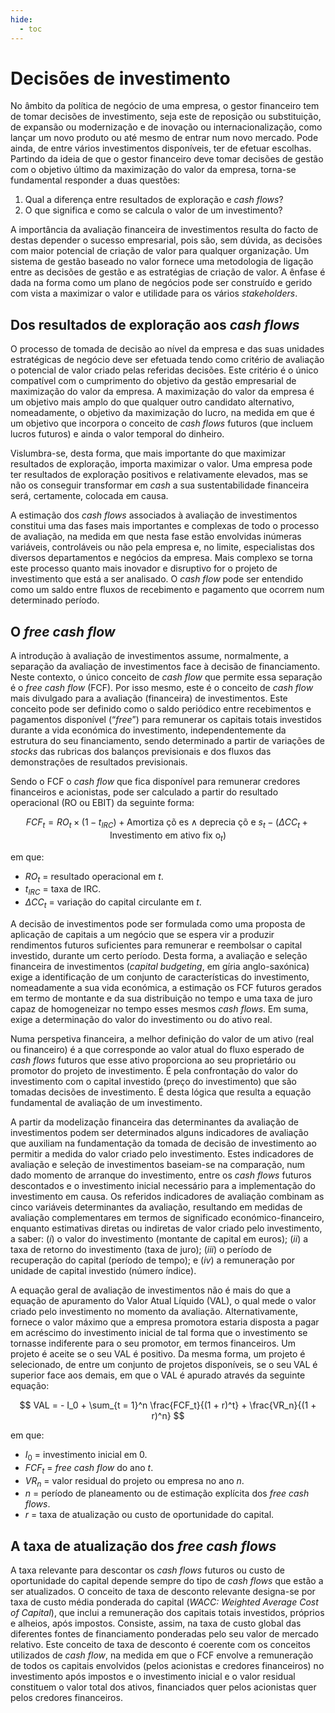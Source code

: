 ```yaml
---
hide:
  - toc
---
```


# Decisões de investimento

No âmbito da política de negócio de uma empresa, o gestor financeiro tem de tomar decisões de investimento, seja este de reposição ou substituição, de expansão ou modernização e de inovação ou internacionalização, como lançar um novo produto ou até mesmo de entrar num novo mercado. Pode ainda, de entre vários investimentos disponíveis, ter de efetuar escolhas. Partindo da ideia de que o gestor financeiro deve tomar decisões de gestão com o objetivo último da maximização do valor da empresa, torna-se fundamental responder a duas questões:

1. Qual a diferença entre resultados de exploração e _cash flows_?
2. O que significa e como se calcula o valor de um investimento?

A importância da avaliação financeira de investimentos resulta do facto de destas depender o sucesso empresarial, pois são, sem dúvida, as decisões com maior potencial de criação de valor para qualquer organização. Um sistema de gestão baseado no valor fornece uma metodologia de ligação entre as decisões de gestão e as estratégias de criação de valor. A ênfase é dada na forma como um plano de negócios pode ser construído e gerido com vista a maximizar o valor e utilidade para os vários _stakeholders_.

## Dos resultados de exploração aos _cash flows_

O processo de tomada de decisão ao nível da empresa e das suas unidades estratégicas de negócio deve ser efetuada tendo como critério de avaliação o potencial de valor criado pelas referidas decisões. Este critério é o único compatível com o cumprimento do objetivo da gestão empresarial de maximização do valor da empresa. A maximização do valor da empresa é um objetivo mais amplo do que qualquer outro candidato alternativo, nomeadamente, o objetivo da maximização do lucro, na medida em que é um objetivo que incorpora o conceito de _cash flows_ futuros (que incluem lucros futuros) e ainda o valor temporal do dinheiro.

Vislumbra-se, desta forma, que mais importante do que maximizar resultados de exploração, importa maximizar o valor. Uma empresa pode ter resultados de exploração positivos e relativamente elevados, mas se não os conseguir transformar em _cash_ a sua sustentabilidade financeira será, certamente, colocada em causa.

A estimação dos _cash flows_ associados à avaliação de investimentos constitui uma das fases mais importantes e complexas de todo o processo de avaliação, na medida em que nesta fase estão envolvidas inúmeras variáveis, controláveis ou não pela empresa e, no limite, especialistas dos diversos departamentos e negócios da empresa. Mais complexo se torna este processo quanto mais inovador e disruptivo for o projeto de investimento que está a ser analisado. O _cash flow_ pode ser entendido como um saldo entre fluxos de recebimento e pagamento que ocorrem num determinado período.

## O _free cash flow_

A introdução à avaliação de investimentos assume, normalmente, a separação da avaliação de investimentos face à decisão de financiamento. Neste contexto, o único conceito de _cash flow_ que permite essa separação é o _free cash flow_ (FCF). Por isso mesmo, este é o conceito de _cash flow_ mais divulgado para a avaliação (financeira) de investimentos. Este conceito pode ser definido como o saldo periódico entre recebimentos e pagamentos disponível (“_free_”) para remunerar os capitais totais investidos durante a vida económica do investimento, independentemente da estrutura do seu financiamento, sendo determinado a partir de variações de _stocks_ das rubricas dos balanços previsionais e dos fluxos das demonstrações de resultados previsionais.

Sendo o FCF o _cash flow_ que fica disponível para remunerar credores financeiros e acionistas, pode ser calculado a partir do resultado operacional (RO ou EBIT) da seguinte forma:

$$
FCF_t = RO_t \times (1 - t_{IRC} ) + \text{Amortiza çõ es} \wedge \text{deprecia çõ e } s_t - (\Delta CC_t + \text{Investimento em ativo fix } \text{o}_t)
$$

em que:

- $RO_t$ = resultado operacional em _t_.
- $t_{IRC}$ = taxa de IRC.
- $\Delta CC_t$ = variação do capital circulante em _t_.

A decisão de investimentos pode ser formulada como uma proposta de aplicação de capitais a um negócio que se espera vir a produzir rendimentos futuros suficientes para remunerar e reembolsar o capital investido, durante um certo período. Desta forma, a avaliação e seleção financeira de investimentos (_capital budgeting_, em gíria anglo-saxónica) exige a identificação de um conjunto de características do investimento, nomeadamente a sua vida económica, a estimação os FCF futuros gerados em termo de montante e da sua distribuição no tempo e uma taxa de juro capaz de homogeneizar no tempo esses mesmos _cash flows_. Em suma, exige a determinação do valor do investimento ou do ativo real.

Numa perspetiva financeira, a melhor definição do valor de um ativo (real ou financeiro) é a que corresponde ao valor atual do fluxo esperado de _cash flows_ futuros que esse ativo proporciona ao seu proprietário ou promotor do projeto de investimento. É pela confrontação do valor do investimento com o capital investido (preço do investimento) que são tomadas decisões de investimento. É desta lógica que resulta a equação fundamental de avaliação de um investimento.

A partir da modelização financeira das determinantes da avaliação de investimentos podem ser determinados alguns indicadores de avaliação que auxiliam na fundamentação da tomada de decisão de investimento ao permitir a medida do valor criado pelo investimento. Estes indicadores de avaliação e seleção de investimentos baseiam-se na comparação, num dado momento de arranque do investimento, entre os _cash flows_ futuros descontados e o investimento inicial necessário para a implementação do investimento em causa. Os referidos indicadores de avaliação combinam as cinco variáveis determinantes da avaliação, resultando em medidas de avaliação complementares em termos de significado económico-financeiro, enquanto estimativas diretas ou indiretas de valor criado pelo investimento, a saber: (_i_) o valor do investimento (montante de capital em euros); (_ii_) a taxa de retorno do investimento (taxa de juro); (_iii_) o período de recuperação do capital (período de tempo); e (_iv_) a remuneração por unidade de capital investido (número índice).

 A equação geral de avaliação de investimentos não é mais do que a equação de apuramento do Valor Atual Líquido (VAL), o qual mede o valor criado pelo investimento no momento da avaliação. Alternativamente, fornece o valor máximo que a empresa promotora estaria disposta a pagar em acréscimo do investimento inicial de tal forma que o investimento se tornasse indiferente para o seu promotor, em termos financeiros. Um projeto é aceite se o seu VAL é positivo. Da mesma forma, um projeto é selecionado, de entre um conjunto de projetos disponíveis, se o seu VAL é superior face aos demais, em que o VAL é apurado através da seguinte equação:
 
$$
VAL = - I_0 + \sum_{t = 1}^n \frac{FCF_t}{(1 + r)^t} + \frac{VR_n}{(1 + r)^n}
$$

em que:

- $I_0$ = investimento inicial em 0.
- $FCF_t$ = _free cash flow_ do ano _t_.
- $VR_n$ = valor residual do projeto ou empresa no ano _n_.
- $n$ = período de planeamento ou de estimação explícita dos _free cash flows_.
- $r$ = taxa de atualização ou custo de oportunidade do capital.

## A taxa de atualização dos _free cash flows_

A taxa relevante para descontar os _cash flows_ futuros ou custo de oportunidade do capital depende sempre do tipo de _cash flows_ que estão a ser atualizados. O conceito de taxa de desconto relevante designa-se por taxa de custo média ponderada do capital (_WACC: Weighted Average Cost of Capital_), que inclui a remuneração dos capitais totais investidos, próprios e alheios, após impostos. Consiste, assim, na taxa de custo global das diferentes fontes de financiamento ponderadas pelo seu valor de mercado relativo. Este conceito de taxa de desconto é coerente com os conceitos utilizados de _cash flow_, na medida em que o FCF envolve a remuneração de todos os capitais envolvidos (pelos acionistas e credores financeiros) no investimento após impostos e o investimento inicial e o valor residual constituem o valor total dos ativos, financiados quer pelos acionistas quer pelos credores financeiros.

